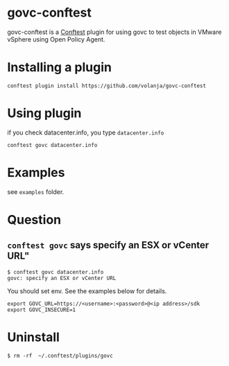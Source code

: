 # govc-conftest

govc-conftest is a [Conftest](https://github.com/open-policy-agent/conftest) plugin for using govc to test objects in VMware vSphere using Open Policy Agent.

# Installing a plugin

```
conftest plugin install https://github.com/volanja/govc-conftest
```

# Using plugin

if you check datacenter.info, you type `datacenter.info`

```
conftest govc datacenter.info
```

# Examples

see `examples` folder.

# Question

## `conftest govc` says specify an ESX or vCenter URL"

```
$ conftest govc datacenter.info
govc: specify an ESX or vCenter URL
```

You should set env. See the examples below for details.

```
export GOVC_URL=https://<username>:<password>@<ip address>/sdk
export GOVC_INSECURE=1
```

# Uninstall

```
$ rm -rf  ~/.conftest/plugins/govc
```

